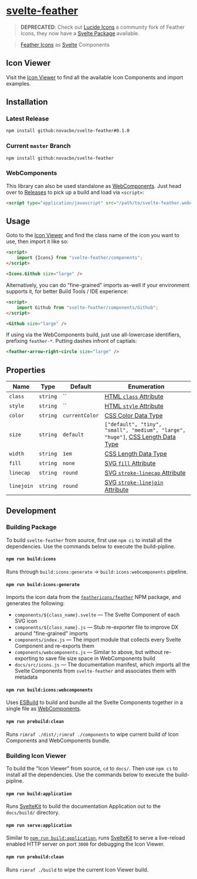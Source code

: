 # [svelte-feather](https://novacbn.github.io/svelte-feather)

> **DEPRECATED**: Check out [Lucide Icons](https://lucide.dev) a community fork of Feather Icons, they now have a [Svelte Package](https://github.com/lucide-icons/lucide/tree/master/packages/lucide-svelte) available.

> [Feather Icons](https://feathericons.com) as [Svelte](https://svelte.dev) Components

## Icon Viewer

Visit the [Icon Viewer](https://novacbn.github.io/svelte-feather) to find all the available Icon Components and import examples.

## Installation

### Latest Release

```sh
npm install github:novacbn/svelte-feather#0.1.0
```

### Current `master` Branch

```sh
npm install github:novacbn/svelte-feather
```

### WebComponents

This library can also be used standalone as [WebComponents](https://developer.mozilla.org/en-US/docs/Web/Web_Components). Just head over to [Releases](https://github.com/novacbn/svelte-feather/releases) to pick up a build and load via `<script>`:

```html
<script type="application/javascript" src="/path/to/svelte-feather.webcomponents.min.js"></script>
```

## Usage

Goto to the [Icon Viewer](https://novacbn.github.io/svelte-feather) and find the class name of the icon you want to use, then import it like so:

```html
<script>
    import {Icons} from "svelte-feather/components";
</script>

<Icons.Github size="large" />
```

Alternatively, you can do "fine-grained" imports as-well if your environment supports it, for better Build Tools / IDE experience:

```html
<script>
    import Github from "svelte-feather/components/Github";
</script>

<Github size="large" />
```

If using via the WebComponents build, just use all-lowercase identifiers, prefixing `feather-*`. Putting dashes infront of captials:

```html
<feather-arrow-right-circle size="large" />
```

## Properties

| Name       | Type     | Default                                                                                                  | Enumeration                                                                                                                                |
| ---------- | -------- | -------------------------------------------------------------------------------------------------------- | ------------------------------------------------------------------------------------------------------------------------------------------ |
| `class`    | `string` | `` | [HTML `class` Attribute](https://developer.mozilla.org/en-US/docs/Web/HTML/Global_attributes/class) |
| `style`    | `string` | `` | [HTML `style` Attribute](https://developer.mozilla.org/en-US/docs/Web/HTML/Global_attributes/style) |
| `color`    | `string` | `currentColor`                                                                                           | [CSS Color Data Type](https://developer.mozilla.org/en-US/docs/Web/CSS/color_value)                                                        |
| `size`     | `string` | `default`                                                                                                | `["default", "tiny", "small", "medium", "large", "huge"]`, [CSS Length Data Type](https://developer.mozilla.org/en-US/docs/Web/CSS/length) |
| `width`    | `string` | `1em`                                                                                                    | [CSS Length Data Type](https://developer.mozilla.org/en-US/docs/Web/CSS/length)                                                            |
| `fill`     | `string` | `none`                                                                                                   | [SVG `fill` Attribute](https://developer.mozilla.org/en-US/docs/Web/SVG/Attribute/fill)                                                    |
| `linecap`  | `string` | `round`                                                                                                  | [SVG `stroke-linecap` Attribute](https://developer.mozilla.org/en-US/docs/Web/SVG/Attribute/stroke-linecap)                                |
| `linejoin` | `string` | `round`                                                                                                  | [SVG `stroke-linejoin` Attribute](https://developer.mozilla.org/en-US/docs/Web/SVG/Attribute/stroke-linejoin)                              |

## Development

### Building Package

To build `svelte-feather` from source, first use `npm ci` to install all the dependencies. Use the commands below to execute the build-pipline.

#### `npm run build:icons`

Runs through `build:icons:generate` -> `build:icons:webcomponents` pipeline.

#### `npm run build:icons:generate`

Imports the icon data from the [`feathericons/feather`](https://github.com/feathericons/feather) NPM package, and generates the following:

-   `components/${class_name}.svelte` — The Svelte Component of each SVG icon
-   `components/${class_name}.js` — Stub re-exporter file to improve DX around "fine-grained" imports
-   `components/index.js` — The import module that collects every Svelte Component and re-exports them
-   `components/webcomponents.js` — Similar to above, but without re-exporting to save file size space in WebComponents build
-   `docs/src/icons.js` — The documentation manifest, which imports all the Svelte Components from `svelte-feather` and associates them with metadata

#### `npm run build:icons:webcomponents`

Uses [ESBuild](https://github.com/evanw/esbuild) to build and bundle all the Svelte Components together in a single file as [WebComponents](https://developer.mozilla.org/en-US/docs/Web/Web_Components).

#### `npm run prebuild:clean`

Runs `rimraf ./dist/;rimraf ./components` to wipe current build of Icon Components and WebComponents bundle.

### Building Icon Viewer

To build the "Icon Viewer" from source, `cd` to `docs/`. Then use `npm ci` to install all the dependencies. Use the commands below to execute the build-pipline.

#### `npm run build:application`

Runs [SvelteKit](https://kit.svelte.dev) to build the documentation Application out to the `docs/build/` directory.

#### `npm run serve:application`

Similar to [`npm run build:application`](#npm-run-buildapplication), runs [SvelteKit](https://kit.svelte.dev) to serve a live-reload enabled HTTP server on port `3000` for debugging the Icon Viewer.

#### `npm run prebuild:clean`

Runs `rimraf ./build` to wipe the current Icon Viewer build.

